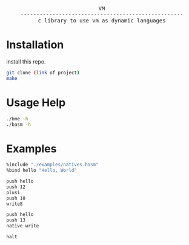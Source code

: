 <div align="center">
<pre>
VM
---------------------------------------------------
c library to use vm as dynamic languages
</pre>
</div>

# Installation

install this repo.

```sh
git clone (link of project)
make 
```

# Usage Help

```sh
./bme -h
./basm -h
```

# Examples

```sh
%include "./examples/natives.hasm"
%bind hello "Hello, World"

push hello
push 12
plusi
push 10
write8

push hello
push 13
native write

halt
```
